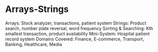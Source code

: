 # Arrays-Strings
Arrays: Stock analyzer, transactions, patient system  Strings: Product search, number plate reversal, word frequency  Sorting &amp; Searching: Kth smallest transaction, product availability  Mini-System: Hospital patient record system  Domains Covered: Finance, E-commerce, Transport, Banking, Healthcare, Media
